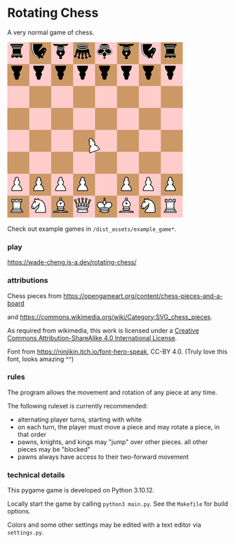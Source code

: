 # Rotating Chess

A very normal game of chess.

![normally set up chess board except rotated pawn](dist_assets/cover_image.png)

Check out example games in `/dist_assets/example_game*`.

### play
https://wade-cheng.is-a.dev/rotating-chess/

### attributions

Chess pieces from https://opengameart.org/content/chess-pieces-and-a-board

and https://commons.wikimedia.org/wiki/Category:SVG_chess_pieces.

As required from wikimedia, this work is licensed under a [Creative Commons Attribution-ShareAlike 4.0 International License](http://creativecommons.org/licenses/by-sa/4.0/).

Font from https://ninjikin.itch.io/font-hero-speak, CC-BY 4.0. (Truly love this font, looks amazing ^^)

### rules

The program allows the movement and rotation of any piece at any time.

The following ruleset is currently recommended:
- alternating player turns, starting with white
- on each turn, the player must move a piece and may rotate a piece, in that order
- pawns, knights, and kings may "jump" over other pieces. all other pieces may be "blocked"
- pawns always have access to their two-forward movement

### technical details

This pygame game is developed on Python 3.10.12. 

Locally start the game by calling `python3 main.py`. See the `Makefile` for build options.

Colors and some other settings may be edited with a text editor via `settings.py`.
